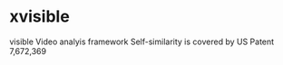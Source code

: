 xvisible
========

visible
Video analyis framework
Self-similarity is covered by US Patent 7,672,369
